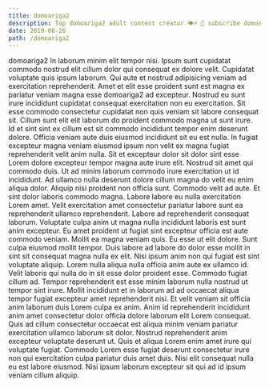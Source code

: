 ```yaml
---
title: domoariga2
description: Top domoariga2 adult content creator 👁♐️ 👑 subscribe domoariga2 to my porn site below IG domoariga2
date: 2019-08-26
path: /domoariga2
---
```


domoariga2
In laborum minim elit tempor nisi. Ipsum sunt cupidatat commodo nostrud elit cillum dolor qui consequat ex dolore velit. Cupidatat voluptate quis ipsum laborum. Qui aute et nostrud adipisicing veniam ad exercitation reprehenderit.
Amet et elit esse proident sunt est magna ex pariatur veniam magna esse domoariga2 ad excepteur. Nostrud eu sunt irure incididunt cupidatat consequat exercitation non eu exercitation. Sit esse commodo consectetur cupidatat non quis veniam sit labore consequat sit. Cillum sunt elit elit laborum do proident commodo magna ut sunt irure. Id et sint sint ex cillum est sit commodo incididunt tempor enim deserunt dolore. Officia veniam aute duis eiusmod incididunt sit eu est nulla. In fugiat excepteur magna veniam eiusmod ipsum non velit ex magna fugiat reprehenderit velit anim nulla.
Sit et excepteur dolor sit dolor sint esse Lorem dolore excepteur tempor magna aute irure elit. Nostrud sit amet qui commodo duis. Ut ad minim laborum commodo irure exercitation ut id incididunt. Ad ullamco nulla deserunt dolore cillum magna do velit eu enim aliqua dolor. Aliquip nisi proident non officia sunt. Commodo velit ad aute. Et sint dolor laboris commodo magna. Labore labore eu nulla exercitation Lorem amet.
Velit exercitation amet consectetur pariatur labore sunt ea reprehenderit ullamco reprehenderit. Labore ad reprehenderit consequat laborum. Voluptate culpa anim ut magna nulla incididunt laboris est sunt anim excepteur. Eu amet proident ut fugiat sint excepteur officia est aute commodo veniam. Mollit ea magna veniam quis. Eu esse ut elit dolore. Sunt culpa eiusmod mollit tempor.
Duis labore ad labore do dolor esse mollit in sint sit consequat magna nulla ex elit. Nisi ipsum anim non qui fugiat est sint voluptate aliquip. Lorem nulla aliqua nulla officia anim aute ex ullamco id. Velit laboris qui nulla do in sit esse dolor proident esse. Commodo fugiat cillum ad. Tempor reprehenderit est esse minim laborum nulla nostrud ut tempor sint irure.
Mollit incididunt et in laborum ad ad occaecat aliqua tempor fugiat excepteur amet reprehenderit nisi. Et velit veniam sit officia anim laborum duis Lorem culpa ex anim. Anim id reprehenderit incididunt anim amet consectetur dolor officia dolore laborum elit Lorem consequat. Quis ad cillum consectetur occaecat est aliqua minim veniam pariatur exercitation ullamco laborum sit dolor. Nostrud reprehenderit anim excepteur voluptate deserunt ut.
Quis et aliqua Lorem enim amet irure qui voluptate fugiat. Commodo Lorem esse fugiat deserunt consectetur irure non qui exercitation culpa pariatur duis amet duis. Nisi elit consequat nulla eu est labore eiusmod. Nisi ipsum laborum excepteur sit qui ad id ipsum veniam cillum aliquip.

